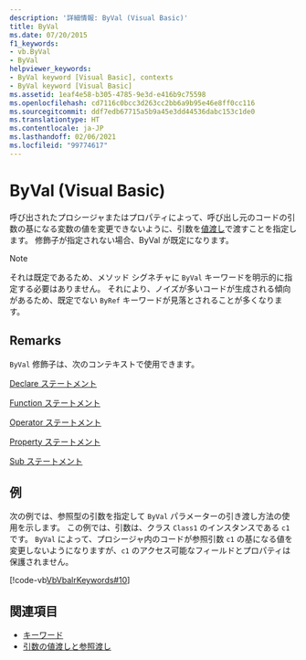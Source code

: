 ```yaml
---
description: '詳細情報: ByVal (Visual Basic)'
title: ByVal
ms.date: 07/20/2015
f1_keywords:
- vb.ByVal
- ByVal
helpviewer_keywords:
- ByVal keyword [Visual Basic], contexts
- ByVal keyword [Visual Basic]
ms.assetid: 1eaf4e58-b305-4785-9e3d-e416b9c75598
ms.openlocfilehash: cd7116c0bcc3d263cc2bb6a9b95e46e8ff0cc116
ms.sourcegitcommit: ddf7edb67715a5b9a45e3dd44536dabc153c1de0
ms.translationtype: HT
ms.contentlocale: ja-JP
ms.lasthandoff: 02/06/2021
ms.locfileid: "99774617"
---
```

# <a name="byval-visual-basic"></a>ByVal (Visual Basic)

呼び出されたプロシージャまたはプロパティによって、呼び出し元のコードの引数の基になる変数の値を変更できないように、引数を[値渡し](../../programming-guide/language-features/procedures/passing-arguments-by-value-and-by-reference.md)で渡すことを指定します。 修飾子が指定されない場合、ByVal が既定になります。

> [!NOTE]
> それは既定であるため、メソッド シグネチャに `ByVal` キーワードを明示的に指定する必要はありません。 それにより、ノイズが多いコードが生成される傾向があるため、既定でない `ByRef` キーワードが見落とされることが多くなります。

## <a name="remarks"></a>Remarks

 `ByVal` 修飾子は、次のコンテキストで使用できます。

 [Declare ステートメント](../statements/declare-statement.md)

 [Function ステートメント](../statements/function-statement.md)
  
 [Operator ステートメント](../statements/operator-statement.md)
  
 [Property ステートメント](../statements/property-statement.md)
  
 [Sub ステートメント](../statements/sub-statement.md)

## <a name="example"></a>例

 次の例では、参照型の引数を指定して `ByVal` パラメーターの引き渡し方法の使用を示します。 この例では、引数は、クラス `Class1` のインスタンスである `c1` です。 `ByVal` によって、プロシージャ内のコードが参照引数 `c1` の基になる値を変更しないようになりますが、`c1` のアクセス可能なフィールドとプロパティは保護されません。

 [!code-vb[VbVbalrKeywords#10](~/samples/snippets/visualbasic/VS_Snippets_VBCSharp/VbVbalrKeywords/VB/Class5.vb#10)]

## <a name="see-also"></a>関連項目

- [キーワード](../keywords/index.md)
- [引数の値渡しと参照渡し](../../programming-guide/language-features/procedures/passing-arguments-by-value-and-by-reference.md)
